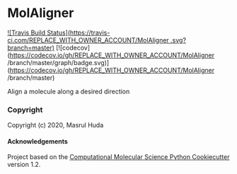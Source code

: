 MolAligner 
==============================
[//]: # (Badges)
[![Travis Build Status](https://travis-ci.com/REPLACE_WITH_OWNER_ACCOUNT/MolAligner .svg?branch=master)](https://travis-ci.com/REPLACE_WITH_OWNER_ACCOUNT/MolAligner )
[![codecov](https://codecov.io/gh/REPLACE_WITH_OWNER_ACCOUNT/MolAligner /branch/master/graph/badge.svg)](https://codecov.io/gh/REPLACE_WITH_OWNER_ACCOUNT/MolAligner /branch/master)

Align a molecule along a desired direction

### Copyright

Copyright (c) 2020, Masrul Huda


#### Acknowledgements
 
Project based on the 
[Computational Molecular Science Python Cookiecutter](https://github.com/molssi/cookiecutter-cms) version 1.2.

